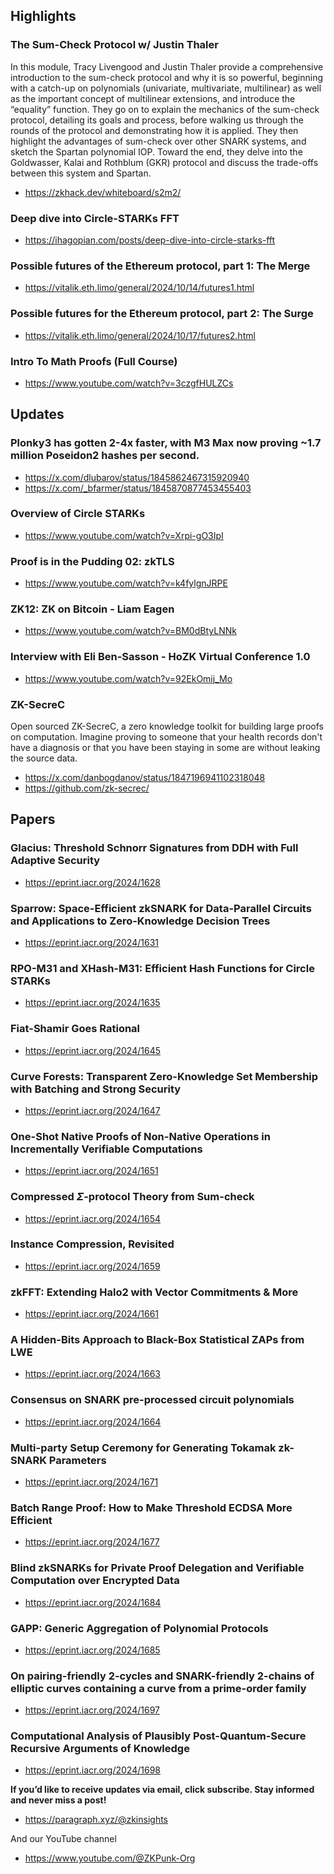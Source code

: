 ## Highlights
### The Sum-Check Protocol w/ Justin Thaler
In this module, Tracy Livengood and Justin Thaler provide a comprehensive introduction to the sum-check protocol and why it is so powerful, beginning with a catch-up on polynomials (univariate, multivariate, multilinear) as well as the important concept of multilinear extensions, and introduce the “equality” function. They go on to explain the mechanics of the sum-check protocol, detailing its goals and process, before walking us through the rounds of the protocol and demonstrating how it is applied. They then highlight the advantages of sum-check over other SNARK systems, and sketch the Spartan polynomial IOP. Toward the end, they delve into the Goldwasser, Kalai and Rothblum (GKR) protocol and discuss the trade-offs between this system and Spartan.
- <https://zkhack.dev/whiteboard/s2m2/>
### Deep dive into Circle-STARKs FFT
- <https://ihagopian.com/posts/deep-dive-into-circle-starks-fft>
### Possible futures of the Ethereum protocol, part 1: The Merge
- <https://vitalik.eth.limo/general/2024/10/14/futures1.html>
### Possible futures for the Ethereum protocol, part 2: The Surge
- <https://vitalik.eth.limo/general/2024/10/17/futures2.html>
### Intro To Math Proofs (Full Course)
- <https://www.youtube.com/watch?v=3czgfHULZCs>


## Updates
### Plonky3 has gotten 2-4x faster, with M3 Max now proving ~1.7 million Poseidon2 hashes per second.
- <https://x.com/dlubarov/status/1845862467315920940>
- <https://x.com/_bfarmer/status/1845870877453455403>
### Overview of Circle STARKs
- <https://www.youtube.com/watch?v=Xrpi-gO3IpI>
### Proof is in the Pudding 02: zkTLS
- <https://www.youtube.com/watch?v=k4fylgnJRPE>
### ZK12: ZK on Bitcoin - Liam Eagen
- <https://www.youtube.com/watch?v=BM0dBtyLNNk>
### Interview with Eli Ben-Sasson - HoZK Virtual Conference 1.0
- <https://www.youtube.com/watch?v=92EkOmij_Mo>
### ZK-SecreC
Open sourced ZK-SecreC, a zero knowledge toolkit for building large proofs on computation. Imagine proving to someone that your health records don't have a diagnosis or that you have been staying in some are without leaking the source data.
- <https://x.com/danbogdanov/status/1847196941102318048>
- <https://github.com/zk-secrec/>
## Papers
### Glacius: Threshold Schnorr Signatures from DDH with Full Adaptive Security
- <https://eprint.iacr.org/2024/1628>
### Sparrow: Space-Efficient zkSNARK for Data-Parallel Circuits and Applications to Zero-Knowledge Decision Trees
- <https://eprint.iacr.org/2024/1631>
### RPO-M31 and XHash-M31: Efficient Hash Functions for Circle STARKs
- <https://eprint.iacr.org/2024/1635>
### Fiat-Shamir Goes Rational
- <https://eprint.iacr.org/2024/1645>
### Curve Forests: Transparent Zero-Knowledge Set Membership with Batching and Strong Security
- <https://eprint.iacr.org/2024/1647>
### One-Shot Native Proofs of Non-Native Operations in Incrementally Verifiable Computations
- <https://eprint.iacr.org/2024/1651>
### Compressed $\Sigma$-protocol Theory from Sum-check
- <https://eprint.iacr.org/2024/1654>
### Instance Compression, Revisited
- <https://eprint.iacr.org/2024/1659>
### zkFFT: Extending Halo2 with Vector Commitments & More
- <https://eprint.iacr.org/2024/1661>
### A Hidden-Bits Approach to Black-Box Statistical ZAPs from LWE
- <https://eprint.iacr.org/2024/1663>
### Consensus on SNARK pre-processed circuit polynomials
- <https://eprint.iacr.org/2024/1664>
### Multi-party Setup Ceremony for Generating Tokamak zk-SNARK Parameters
- <https://eprint.iacr.org/2024/1671>
### Batch Range Proof: How to Make Threshold ECDSA More Efficient
- <https://eprint.iacr.org/2024/1677>
### Blind zkSNARKs for Private Proof Delegation and Verifiable Computation over Encrypted Data
- <https://eprint.iacr.org/2024/1684>
### GAPP: Generic Aggregation of Polynomial Protocols
- <https://eprint.iacr.org/2024/1685>
### On pairing-friendly 2-cycles and SNARK-friendly 2-chains of elliptic curves containing a curve from a prime-order family
- <https://eprint.iacr.org/2024/1697>
### Computational Analysis of Plausibly Post-Quantum-Secure Recursive Arguments of Knowledge
- <https://eprint.iacr.org/2024/1698>


**If you’d like to receive updates via email, click subscribe. Stay informed and never miss a post!**

- <https://paragraph.xyz/@zkinsights>

And our YouTube channel
- <https://www.youtube.com/@ZKPunk-Org>
